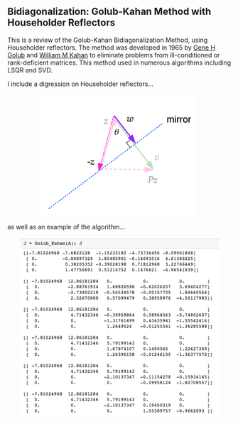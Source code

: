 <p align="center"><h2> Bidiagonalization: Golub-Kahan Method with Householder Reflectors</h2></p>

This is a review of the Golub-Kahan Bidiagonalization Method, using Householder reflectors. The method was developed in 1965 by <a href="https://en.wikipedia.org/wiki/Gene_H._Golub">Gene H Golub</a> and <a href="https://en.wikipedia.org/wiki/William_Kahan">William M Kahan</a> to eliminate problems from ill-conditioned or rank-deficient matrices. This method used in numerous algorithms including LSQR and SVD. 

I include a digression on Householder reflectors...


<p align="center">
<img src="images/reflector3.png" width="350"/> 
</p>

as well as an example of the algorithm...

<p align="center">
<img src="images/matrix_example.png" width="450"/> 
</p>



